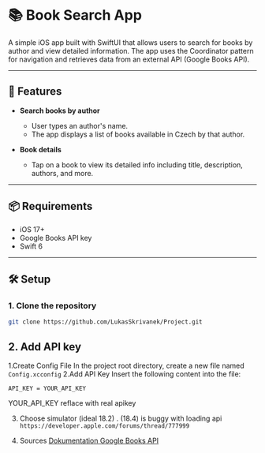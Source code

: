 # 📚 Book Search App

A simple iOS app built with SwiftUI that allows users to search for books by author and view detailed information. The app uses the Coordinator pattern for navigation and retrieves data from an external API (Google Books API).

---

## 🚀 Features

- **Search books by author**
  - User types an author's name.
  - The app displays a list of books available in Czech by that author.

- **Book details**
  - Tap on a book to view its detailed info including title, description, authors, and more.

---

## 📦 Requirements

- iOS 17+
- Google Books API key
- Swift 6

---

## 🛠️ Setup

### 1. Clone the repository

```bash
git clone https://github.com/LukasSkrivanek/Project.git
```

## 2. Add API key

1.Create Config File
In the project root directory, create a new file named ```Config.xcconfig```
2.Add API Key
Insert the following content into the file:

```plaintext
API_KEY = YOUR_API_KEY
```
YOUR_API_KEY reflace with real apikey

3. Choose simulator (ideal 18.2) .
(18.4) is buggy with loading api ```https://developer.apple.com/forums/thread/777999```

4. Sources
   [Dokumentation Google Books API](https://developers.google.com/books/docs/v1/using)

